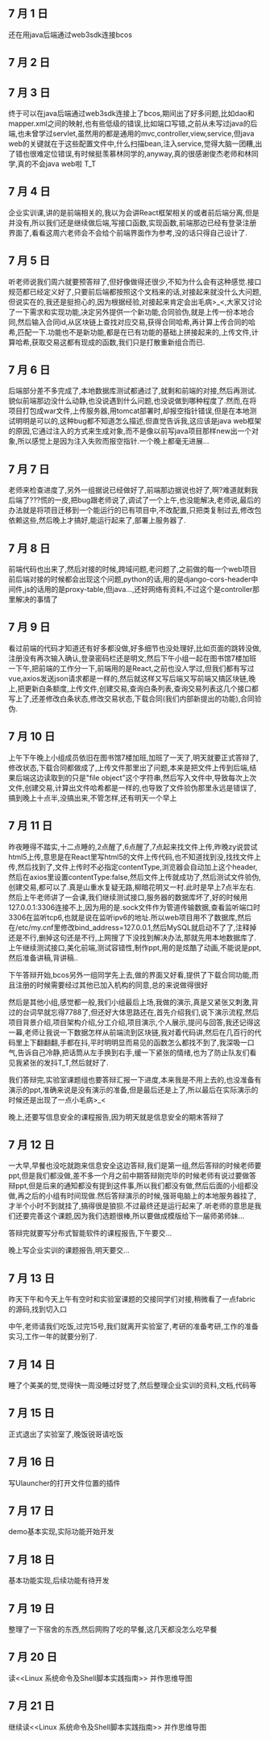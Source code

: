 ## 7 月 1 日
还在用java后端通过web3sdk连接bcos

## 7 月 2 日

## 7 月 3 日
终于可以在java后端通过web3sdk连接上了bcos,期间出了好多问题,比如dao和mapper.xml之间的映射,也有些低级的错误,比如端口写错,之前从未写过java的后端,也未曾学过servlet,虽然用的都是通用的mvc,controller,view,service,但java web的关键就在于这些配置文件中,什么扫描bean,注入service,觉得大脑一团糟,出了错也很难定位错误,有时候挺羡慕林同学的,anyway,真的很感谢俊杰老师和林同学,真的不会java web啦 T_T

## 7 月 4 日
企业实训课,讲的是前端相关的,我以为会讲React框架相关的或者前后端分离,但是并没有,所以我们还是继续做后端,写接口函数,实现函数,前端那边已经有登录注册界面了,看看这周六老师会不会给个前端界面作为参考,没的话只得自己设计了.

## 7 月 5 日
听老师说我们周六就要预答辩了,但好像做得还很少,不知为什么会有这种感觉.接口规范都已经定义好了,只要前后端都按照这个文档来的话,对接起来就没什么大问题,但说实在的,我还是挺担心的,因为根据经验,对接起来肯定会出毛病>_<,大家又讨论了一下需求和实现功能,决定另外提供一个新功能,合同验伪,就是上传一份本地合同,然后输入合同id,从区块链上查找对应交易,获得合同哈希,再计算上传合同的哈希,匹配一下.功能也不是新功能,都是在已有功能的基础上拼接起来的,上传文件,计算哈希,获取交易这都有现成的函数,我们只是打散重新组合而已.

## 7 月 6 日
后端部分差不多完成了,本地数据库测试都通过了,就剩和前端的对接,然后再测试.貌似前端那边没什么动静,也没说遇到什么问题,也没说做到哪种程度了.然而,在将项目打包成war文件,上传服务器,用tomcat部署时,却报空指针错误,但是在本地测试明明是可以的,这种bug都不知道怎么描述,但直觉告诉我,这应该是java web框架的原因,它通过注入的方式来生成对象,而不是像以前写java项目那样new出一个对象,所以感觉上是因为注入失败而报空指针.一个晚上都毫无进展...

## 7 月 7 日
老师来检查进度了,另外一组据说已经做好了,前端那边据说也好了,啊?难道就剩我后端了???慌的一皮,把bug跟老师说了,调试了一个上午,也没能解决,老师说,最后的办法就是将项目迁移到一个能运行的已有项目中,不改配置,只把类复制过去,修改包依赖这些,然后晚上才搞好,能运行起来了,部署上服务器了.

## 7 月 8 日
前端代码也出来了,然后对接的时候,跨域问题,老问题了,之前做的每一个web项目前后端对接的时候都会出现这个问题,python的话,用的是django-cors-header中间件,js的话用的是proxy-table,但java...,还好网络有资料,不过这个是controller那里解决的事情了

## 7 月 9 日
看过前端的代码才知道还有好多都没做,好多细节也没处理好,比如页面的跳转没做,注册没有再次输入确认,登录密码栏还是明文,然后下午小组一起在图书馆7楼加班一下午,把前端的工作分一下,前端用的是React,之前也没人学过,但我们都有写过vue,axios发送json请求都是一样的,然后就这样又写后端又写前端又搞区块链,晚上,把更新白条额度,上传文件,创建交易,查询白条列表,查询交易列表这几个接口都写上了,还差修改白条状态,修改交易状态,下载合同(我们内部新提出的功能),合同验伪.

## 7 月 10 日
上午下午晚上小组成员依旧在图书馆7楼加班,加班了一天了,明天就要正式答辩了,修改状态,下载合同都做成了,上传文件那里出了问题,本来是把文件上传到后端,结果后端这边读取到的只是"file object"这个字符串,然后写入文件中,导致每次上次文件,创建交易,计算出文件哈希都是一样的,也导致了文件验伪那里永远是错误了,搞到晚上十点半,没搞出来,不管怎样,还有明天一个早上

## 7 月 11 日
昨夜睡得不踏实,十二点睡的,2点醒了,6点醒了,7点起来找文件上传,昨晚zy说尝试html5上传,意思是在React里写html5的文件上传代码,也不知道找到没,找找文件上传,然后找到了,文件上传时不必指定contentType,浏览器会自动加上这个header,然后在axios里设置contentType:false,然后文件上传就成功了,然后测试文件验伪,创建交易,都可以了.真是山重水复疑无路,柳暗花明又一村.此时是早上7点半左右.然后上午老师讲了一会课,我们继续测试接口,服务器的数据库坏了,好的时候用127.0.0.1:3306连接不上,因为用的是.sock文件作为管道传输数据,查看监听端口时3306在监听tcp6,也就是说在监听ipv6的地址.所以web项目用不了数据库,然后在/etc/my.cnf里修改bind_address=127.0.0.1,然后MySQL就启动不了了,注释掉还是不行,删掉这句还是不行,上网搜了下没找到解决办法,那就先用本地数据库了.上午继续测试接口,美化前端,测试容错性,制作ppt,用的是炫酷了动画,不能说是ppt,然后准备讲稿,背讲稿..

下午答辩开始,bcos另外一组同学先上去,做的界面又好看,提供了下载合同功能,而且注册的时候需要经过其他已加入机构的同意,总的来说做得很好

然后是其他小组,感觉都一般,我们小组最后上场,我做的演示,真是又紧张又刺激,背过的台词早就忘得7788了,但还好大体思路还在,首先介绍我们,说下演示流程,然后项目背景介绍,项目架构介绍,分工介绍,项目演示,个人展示,提问与回答,我还记得这一幕,老师让我说一下数据怎样从前端流到区块链,我对着代码讲,然后在几百行的代码里上下翻翻翻,手都在抖,平时明明显而易见的函数怎么都找不到了,我深吸一口气,告诉自己冷静,把话筒从左手换到右手,缓一下紧张的情绪,也为了防止队友们看见我紧张的发抖T_T,然后就好了.

我们答辩完,实验室课题组也要答辩汇报一下进度,本来我是不用上去的,也没准备有演示的ppt,准确来说是没有演示的准备,但是最后还是上了,所以最后在实际演示的时候还是出现了一点小毛病>_<

晚上,还要写信息安全的课程报告,因为明天就是信息安全的期末答辩了

## 7 月 12 日
一大早,早餐也没吃就跑来信息安全这边答辩,我们是第一组,然后答辩的时候老师要ppt,但是我们都没做,差不多一个月之前中期答辩刚完毕的时候老师有说过要做答辩ppt,但是后来的通知都没有提到这件事,所以我们都没有做,然后后面的小组都没做,再之后的小组有时间现做.然后答辩演示的时候,强哥电脑上的本地服务器挂了,才半个小时不到就挂了,搞得很是狼狈.不过最终还是运行起来了.听老师的意思是我们还要完善这个课题,因为我们选题很棒,所以要做成模版给下一届师弟师妹...

答辩完就要写分布式智能软件的课程报告,下午要交...

晚上写企业实训的课题报告,明天要交...

## 7 月 13 日
昨天下午和今天上午有空时和实验室课题的交接同学们对接,稍微看了一点fabric的源码,找到切入口

中午,老师请我们吃饭,过完15号,我们就离开实验室了,考研的准备考研,工作的准备实习,工作一年的就要分别了.

## 7 月 14 日
睡了个美美的觉,觉得快一周没睡过好觉了,然后整理企业实训的资料,文档,代码等

## 7 月 15 日
正式退出了实验室了,晚饭锐哥请吃饭

## 7 月 16 日
写Ulauncher的打开文件位置的插件

## 7 月 17 日
demo基本实现,实际功能开始开发

## 7 月 18 日
基本功能实现,后续功能有待开发

## 7 月 19 日
整理了一下宿舍的东西,然后网购了吃的早餐,这几天都没怎么吃早餐

## 7 月 20 日
读<<Linux 系统命令及Shell脚本实践指南>> 并作思维导图

## 7 月 21 日
继续读<<Linux 系统命令及Shell脚本实践指南>> 并作思维导图

